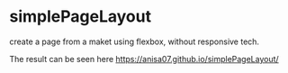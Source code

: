 # simplePageLayout
create a page from a maket using flexbox, without responsive tech. 

The result can be seen here https://anisa07.github.io/simplePageLayout/
